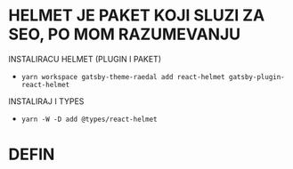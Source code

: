 # HELMET JE PAKET KOJI SLUZI ZA SEO, PO MOM RAZUMEVANJU

INSTALIRACU HELMET (PLUGIN I PAKET)

- `yarn workspace gatsby-theme-raedal add react-helmet gatsby-plugin-react-helmet`

INSTALIRAJ I TYPES

- `yarn -W -D add @types/react-helmet`

# DEFIN
